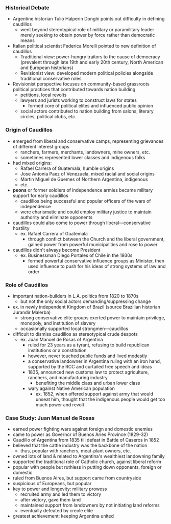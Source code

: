 ### Historical Debate
- Argentine historian Tulio Halperin Donghi points out difficulty in defining caudillos
	- went beyond stereotypical role of military or paramilitary leader merely seeking to obtain power by force rather than democratic means
- Italian political scientist Federica Morelli pointed to new definition of caudillos
	- Traditional view: power-hungry traitors to the cause of democracy (prevalent through late 19th and early 20th century, North American and European historians)
	- Revisionist view: developed modern political policies alongside traditional conservative roles
- Revisionist perspective focuses on community-based grassroots political practices that contributed towards nation building
	- petitions, local revolts
	- lawyers and jurists working to construct laws for states
		- formed core of political elites and influenced public opinion
	- social actors contributed to nation building from salons, literary circles, political clubs, etc.

### Origin of Caudillos
- emerged from liberal and conservative camps, representing grievances of different interest groups
	- ranchers, farmers, merchants, landowners, mine owners, etc.
	- sometimes represented lower classes and indigenous folks
- had mixed origins:
	- Rafael Carrera of Guatemala, humble origins
	- Jose Antonia Paez of Venezuela, mixed racial and social origins
	- Martin Miguel de Guemes of Northern Argentina, indigenous
	- etc.
- **peons** or former soldiers of independence armies became military support for early caudillos
	- caudillos being successful and popular officers of the wars of independence
	- were charismatic and could employ military justice to maintain authority and eliminate opponents
- caudillos could also come to power through liberal—conservative hostility
	- ex. Rafael Carrera of Guatemala
		- through conflict between the Church and the liberal government, gained power from powerful municipalities and rose to power
- caudillos didn't always become President
	- ex. Businessman Diego Portales of Chile in the 1930s
		- formed powerful conservative influence groups as Minister, then used influence to push for his ideas of strong systems of law and order

### Role of Caudillos
- important nation-builders in L.A. politics from 1820 to 1870s
	- but not the only social actors demanding/suppressing change
- ex. in newly independent Kingdom of Brazil (source Brazilian historian Jurandir Malerba)
	- strong conservative elite groups exerted power to maintain privilege, monopoly, and institution of slavery
	- occasionally supported local strongmen—caudillos
- difficult to dismiss caudillos as stereotypical crude despots
	- ex. Juan Manuel de Rosas of Argentina
		- ruled for 23 years as a tyrant, refusing to build republican institutions or a constitution
		- however, never touched public funds and lived modestly
		- a conservative landowner in Argentina ruling with an iron hand, supported by the RCC and curtailed free speech and ideas
		- 1835, announced new customs law to protect agriculture, ranchers, and manufacturing industry
			- benefiting the middle class and urban lower class
		- wary against Native American population
			- ex. 1852, when offered support against army that would unseat him, thought that the indigenous people would get too much power and revolt

### Case Study: Juan Manuel de Rosas
- earned power fighting wars against foreign and domestic enemies 
- came to power as Governor of Buenos Aries Province (1829-32)
- Caudillo of Argentina from 1835 till defeat in Battle of Caseros in 1852
- believed that the cattle industry was the backbone of the nation
	- thus, popular with ranchers, meat-plant owners, etc.
- owned lots of land & related to Argentina's wealthiest landowning family
- supported the traditional role of Catholic church, against liberal reform
- popular with people but ruthless in putting down opponents, foreign or domestic
- ruled from Buenos Aires, but support came from countryside
- suspicious of Europeans, but popular
- key to power and longevity: military prowess
	- recruited army and led them to victory
	- after victory, gave them land
	- maintained support from landowners by not initiating land reforms
	- eventually defeated by creole elite
- greatest achievement: keeping Argentina united